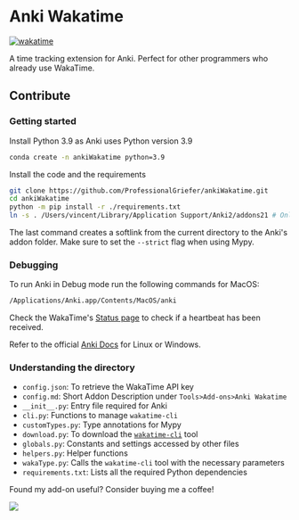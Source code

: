 # Anki Wakatime

[![wakatime](https://wakatime.com/badge/github/ProfessionalGriefer/ankiWakatime.svg)](https://wakatime.com/badge/github/ProfessionalGriefer/ankiWakatime)

A time tracking extension for Anki.
Perfect for other programmers who already use WakaTime.

## Contribute

### Getting started

Install Python 3.9 as Anki uses Python version 3.9

```bash
conda create -n ankiWakatime python=3.9
```

Install the code and the requirements

```bash
git clone https://github.com/ProfessionalGriefer/ankiWakatime.git
cd ankiWakatime
python -m pip install -r ./requirements.txt
ln -s . /Users/vincent/Library/Application Support/Anki2/addons21 # Only on MacOS
```

The last command creates a softlink from the current directory to the Anki's addon folder.
Make sure to set the `--strict` flag when using Mypy.

### Debugging

To run Anki in Debug mode run the following commands for MacOS:

```bash
/Applications/Anki.app/Contents/MacOS/anki
```

Check the WakaTime's [Status page](https://wakatime.com/plugins/status) to check if a heartbeat has been received.

Refer to the official [Anki Docs](https://addon-docs.ankiweb.net/console-output.html) for Linux or Windows.

### Understanding the directory

- `config.json`: To retrieve the WakaTime API key
- `config.md`: Short Addon Description under `Tools>Add-ons>Anki Wakatime`
- `__init__.py`: Entry file required for Anki
- `cli.py`: Functions to manage `wakatime-cli`
- `customTypes.py`: Type annotations for Mypy
- `download.py`: To download the [`wakatime-cli`](https://github.com/wakatime/wakatime-cli) tool
- `globals.py`: Constants and settings accessed by other files
- `helpers.py`: Helper functions
- `wakaType.py`: Calls the `wakatime-cli` tool with the necessary parameters
- `requirements.txt`: Lists all the required Python dependencies

Found my add-on useful? Consider buying me a coffee!

<a href="https://www.buymeacoffee.com/vincentnahn"><img src="https://img.buymeacoffee.com/button-api/?text=Buy me a coffee&emoji=☕&slug=vincentnahn&button_colour=800020&font_colour=ffffff&font_family=Inter&outline_colour=ffffff&coffee_colour=FFDD00" /></a>
